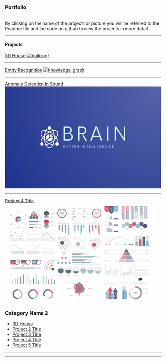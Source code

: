 ### Portfolio
<br> By clicking on the name of the projects or picture you will be referred to the Readme file and the code on github to view the projects in more detail. <br>

---

#### Projects

[3D House](https://github.com/agilepydev/3D-House)
[![building!](https://user-images.githubusercontent.com/90683636/140307269-092186fb-f23c-4114-9ad4-9178ec76237f.png)](https://github.com/agilepydev/3D-House)

---
[Entity Recognition](https://github.com/agilepydev/Entity_Recognition-1?organization=agilepydev&organization=agilepydev)
[![knowledge_graph](https://d1.awsstatic.com/products/Neptune/knowledge_graph.b0e9408219d92f2ca3c7a05cccf9a5a72e34ddbd.png)](https://github.com/agilepydev/Entity_Recognition-1?organization=agilepydev&organization=agilepydev)

---
[Anomaly Detection In Sound](https://github.com/agilepydev/brAIn-individual-)
[![App Screenshot](https://github.com/agilepydev/brAIn-individual-/blob/development/assets/brain.png)](https://github.com/agilepydev/brAIn-individual-)

---

[Project 4 Title](https://github.com/agilepydev/brAIn-individual-)
<img src="images/dummy_thumbnail.jpg?raw=true"/>

### Category Name 2

- [3D House](https://github.com/agilepydev/3D-House)
- [Project 2 Title](http://example.com/)
- [Project 3 Title](http://example.com/)
- [Project 4 Title](http://example.com/)
- [Project 5 Title](http://example.com/)

---




---
<!-- Remove above link if you don't want to attibute -->

